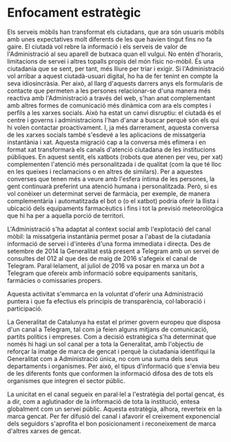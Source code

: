 # Enfocament estratègic

Els serveis mòbils han transformat els ciutadans, que ara són usuaris mòbils amb unes expectatives molt diferents de les que havien tingut fins no fa gaire. El ciutadà vol rebre la informació i els serveis de valor de l'Administració al seu aparell de butxaca quan ell vulgui. No entén d'horaris, limitacions de servei i altres topalls propis del món físic no-mòbil. És una ciutadania que se sent, per tant, més lliure per triar i exigir.
Si l'Administració vol arribar a aquest ciutadà-usuari digital, ho ha de fer tenint en compte la seva idiosincràsia. Per això, al llarg d'aquests darrers anys els formularis de contacte que permeten a les persones relacionar-se d'una manera més reactiva amb l'Administració a través del web, s'han anat complementant amb altres formes de comunicació més dinàmica com ara els comptes i perfils a les xarxes socials. Això ha estat un canvi disruptiu: el ciutadà és el centre i governs i administracions l'han d'anar a buscar perquè són els qui hi volen contactar proactivament.
I, ja més darrerament, aquesta conversa de les xarxes socials també s'esdevé a les aplicacions de missatgeria instantània i xat. Aquesta migració cap a la conversa més efímera i en format xat transformarà els canals d'atenció ciutadana de les institucions públiques.
En aquest sentit, els xatbots (robots que atenen per veu, per xat) complementen l'atenció més personalitzada i de qualitat (com la que té lloc en les queixes i reclamacions o en altres de similars). Per a aquestes converses que tenen més a veure amb l'esfera íntima de les persones, la gent continuarà preferint una atenció humana i personalitzada. Però, si es vol conèixer un determinat servei de farmàcia, per exemple, de manera complementària i automatitzada el bot o (o el xatbot) podria oferir la llista i ubicació dels equipaments farmacèutics i fins i tot la previsió meteorològica que hi ha per a aquella porció de territori.

L'Administració s'ha adaptat al context social amb l'explotació del canal mòbil: la missatgeria instantània permet posar a l'abast de la ciutadania informació de servei i d'interès d'una forma immediata i directa.  Des de setembre de 2014 la Generalitat està present a Telegram amb un servei de consultes del 012 al que des de maig de 2016 s'afegeix el canal de Telegram. Paral·lelament, al juliol de 2016 va posar en marxa un _bot_ a Telegram que ofereix amb informació sobre equipaments sanitaris, farmàcies o comissaries propers.

Aquesta activitat s'emmarca en la voluntat d'oferir una Administració puntera i que fa efectius els principis de transparència, col·laboració i participació.

La Generalitat de Catalunya ha estat el primer govern europeu que disposa d'un canal a Telegram, tal com ja feien alguns mitjans de comunicació, partits polítics i empreses. Com a decisió estratègica s'ha determinat que només hi hagi un sol canal per a tota la Generalitat, amb l'objectiu de reforçar la imatge de marca de gencat i perquè la ciutadania identifiqui la Generalitat com a Administració única, no com una suma dels seus departaments i organismes. Per això, el tipus d'informació que s'envia beu de les diferents fonts que conformen la informació difosa des de tots els organismes que integren el sector públic.

La unicitat en el canal segueix en paral·lel a l'estratègia del portal gencat, és a dir, com a aglutinador de la informació de tota la institució, entesa globalment com un servei públic. Aquesta estratègia, alhora, reverteix en la marca gencat. Per fer difusió del canal i afavorir el creixement exponencial dels seguidors s'aprofita el bon posicionament i reconeixement de marca d'altres xarxes de gencat.
